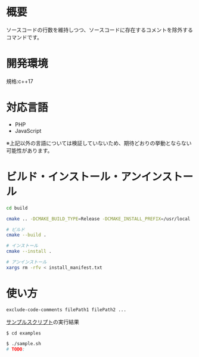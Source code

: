 # 概要

ソースコードの行数を維持しつつ、ソースコードに存在するコメントを除外するコマンドです。

# 開発環境

規格:c++17

# 対応言語

 - PHP
 - JavaScript

※上記以外の言語については検証していないため、期待どおりの挙動とならない可能性があります。 

# ビルド・インストール・アンインストール

```sh
cd build

cmake .. -DCMAKE_BUILD_TYPE=Release -DCMAKE_INSTALL_PREFIX=/usr/local 

# ビルド
cmake --build .

# インストール
cmake --install .

# アンインストール
xargs rm -rfv < install_manifest.txt
```

# 使い方

```sh
exclude-code-comments filePath1 filePath2 ...
```

[サンプルスクリプト](examples/sample.sh)の実行結果

```sh
$ cd examples

$ ./sample.sh 
# TODO:
```
